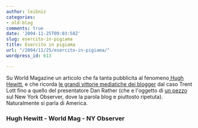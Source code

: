 ```yaml
---
author: leibniz
categories:
- old-blog
comments: true
date: '2004-11-25T09:03:58Z'
slug: esercito-in-pigiama
title: Esercito in pigiama
url: "/2004/11/25/esercito-in-pigiama/"
wordpress_id: 613

---
```

Su World Magazine un articolo che fa tanta pubblicita al fenomeno[ Hugh Hewitt](http://127.0.0.1:5335/www.HughHewitt.com), e che ricorda [le grandi vittorie mediatiche dei blogger](http://www.worldmag.com/displayarticle.cfm?id=10018) dal caso Trent Lott fino a quello del presentatore Dan Rather (che e l'oggetto di [un pezzo](http://www.observer.com/pages/frontpage4.asp) sul New York Observer, dove la parola blog e piuttosto ripetuta). Naturalmente si parla di America. 




### Hugh Hewitt - World Mag - NY Observer
